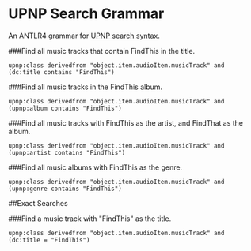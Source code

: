 # UPNP Search Grammar

An ANTLR4 grammar for [UPNP search syntax](http://upnp.org/specs/av/UPnP-av-ContentDirectory-v2-Service.pdf).

###Find all music tracks that contain FindThis in the title.

	upnp:class derivedfrom "object.item.audioItem.musicTrack" and (dc:title contains "FindThis")


###Find all music tracks in the FindThis album.

	upnp:class derivedfrom "object.item.audioItem.musicTrack" and (upnp:album contains "FindThis")
 

###Find all music tracks with FindThis as the artist, and FindThat as the album.

	upnp:class derivedfrom "object.item.audioItem.musicTrack" and (upnp:artist contains "FindThis")
 

###Find all music albums with FindThis as the genre.

	upnp:class derivedfrom "object.item.audioItem.musicTrack" and (upnp:genre contains "FindThis")


##Exact Searches

###Find a music track with "FindThis" as the title.

	upnp:class derivedfrom "object.item.audioItem.musicTrack" and (dc:title = "FindThis")

